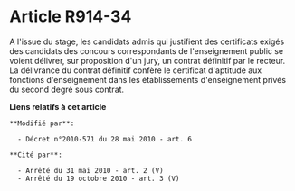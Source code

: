 # Article R914-34

A l'issue du stage, les candidats admis qui justifient des certificats exigés des candidats des concours correspondants de
l'enseignement public se voient délivrer, sur proposition d'un jury, un contrat définitif par le recteur. La délivrance du
contrat définitif confère le certificat d'aptitude aux fonctions d'enseignement dans les établissements d'enseignement privés
du second degré sous contrat.

**Liens relatifs à cet article**

	**Modifié par**:

	  - Décret n°2010-571 du 28 mai 2010 - art. 6

	**Cité par**:

	  - Arrêté du 31 mai 2010 - art. 2 (V)
	  - Arrêté du 19 octobre 2010 - art. 3 (V)
